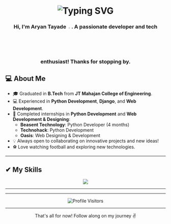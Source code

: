 <h1 align="center">
  <img src="https://readme-typing-svg.demolab.com?font=Fira+Code&weight=500&size=30&duration=2000&pause=3000&color=F7F7F7&width=435&lines=Hello+there%2C+I'm+Aryan!;Hola%2C+soy+Aryan!;%E3%81%93%E3%82%93%E3%81%AB%E3%81%A1%E3%81%AF%E3%80%81%E3%82%A2%E3%83%AA%E3%82%A2%E3%83%B3%E3%81%A7%E3%81%99%EF%BC%81;Hello+there%2C+I'm+Aryan!;+Bonjour%2C+je+suis+Aryan!;Cze%C5%9B%C4%87%2C+jestem+Aryan!;%D0%9F%D1%80%D0%B8%D0%B2%D0%B5%D1%82%2C+%D1%8F+%D0%90%D1%80%D1%8C%D1%8F%D0%BD!;Hello+there%2C+I'm+Aryan!;+Ol%C3%A1%2C+eu+sou+Aryan!" 
       alt="Typing SVG" />
</h1>

<h3 align="center">
  Hi, I'm Aryan Tayade <img width="2.5%" src="https://media.tenor.com/e3GqicbfhMYAAAAi/get-greeting-get-greetings.gif">.  
  A passionate developer and tech enthusiast! Thanks for stopping by.
</h3>

## 💻 **About Me**

- 🎓 Graduated in **B.Tech** from **JT Mahajan College of Engineering**.  
- 💻 Experienced in **Python Development**, **Django**, and **Web Development**.  
- 🌟 Completed internships in **Python Development** and **Web Development & Designing**:  
  - **Beasent Technology**: Python Developer (4 months)  
  - **Technohack**: Python Development  
  - **Oasis**: Web Designing & Development  
- 💡 Always open to collaborating on innovative projects and new ideas!  
- ⚽ Love watching football and exploring new technologies.

---

## ✔ **My Skills**

<p align="center">
 <img src="https://skillicons.dev/icons?i=python,restframwork,django,mysql,postgres,html,css,bootstrap,tailwind,javascript,git,github,vscode&theme=dark" />
</p>

---
---

<p align="center">
  <img src="https://komarev.com/ghpvc/?username=aryan-tayade&label=Visitors&color=0088cc&style=flat-square" alt="Profile Visitors" />
</p>

---

<p align="center">That's all for now! Follow along on my journey ✌️</p>
